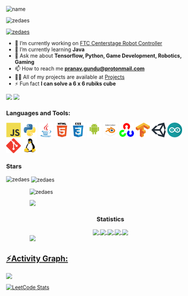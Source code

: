 ![name](https://github.com/zedaes/zedaes/blob/main/zedaes.gif)

<p align="left"> <img src="https://komarev.com/ghpvc/?username=zedaes&label=Profile%20views&color=0e75b6&style=flat" alt="zedaes" /> </p>

<p align="left"> <a href="https://github.com/ryo-ma/github-profile-trophy"><img src="https://github-profile-trophy.vercel.app/?username=zedaes&theme=dark_lover" alt="zedaes" /></a> </p>

- 🔭 I’m currently working on [FTC Centerstage Robot Controller](https://github.com/zedaes/FTC-Centerstage-Robot-Controller)
- 🌱 I’m currently learning **Java**
- 💬 Ask me about **Tensorflow, Python, Game Development, Robotics, Gaming**
- 📫 How to reach me **pranav.gundu@protonmail.com**
- 👨‍💻 All of my projects are available at [Projects](https://github.com/zedaes?tab=repositories)
- ⚡ Fun fact **I can solve a 6 x 6 rubiks cube**

<div> <a href="https://github.com/zedaes" target="_blank"><img src="https://img.shields.io/badge/GitHub-100000?style=for-the-badge&logo=github&logoColor=white" target="_blank"></a>
<a href = "mailto:pranav.gundu@protonmail.com"><img src="https://img.shields.io/badge/-Gmail-%23333?style=for-the-badge&logo=gmail&logoColor=white" target="_blank"></a>
</div><h3 align="left">Languages and Tools:</h3>
<p align="left">
<img src="https://raw.githubusercontent.com/teamedwardforever/Readme-Generator/71f25dd8b98329b168142a6b782a107b75eab178/svg/Skills/Languages/javascript-original.svg" alt="Javascript" width="40" height="40"/>
<img src="https://raw.githubusercontent.com/teamedwardforever/Readme-Generator/71f25dd8b98329b168142a6b782a107b75eab178/svg/Skills/Languages/python-original.svg" alt="Python" width="40" height="40"/>
<img src="https://raw.githubusercontent.com/teamedwardforever/Readme-Generator/71f25dd8b98329b168142a6b782a107b75eab178/svg/Skills/Languages/java-original.svg" alt="Java" width="40" height="40"/>
<img src="https://raw.githubusercontent.com/teamedwardforever/Readme-Generator/71f25dd8b98329b168142a6b782a107b75eab178/svg/Skills/Frontend/html5-original-wordmark.svg" alt="HTML" width="40" height="40"/>
<img src="https://raw.githubusercontent.com/teamedwardforever/Readme-Generator/71f25dd8b98329b168142a6b782a107b75eab178/svg/Skills/Frontend/css3-original-wordmark.svg" alt="Css" width="40" height="40"/>
<img src="https://raw.githubusercontent.com/teamedwardforever/Readme-Generator/71f25dd8b98329b168142a6b782a107b75eab178/svg/Skills/Mobile/android-original-wordmark.svg" alt="Android" width="40" height="40"/>
<img src="https://raw.githubusercontent.com/teamedwardforever/Readme-Generator/71f25dd8b98329b168142a6b782a107b75eab178/svg/Skills/Software/blender_community_badge_white.svg" alt="Blender" width="40" height="40"/>
<img src="https://raw.githubusercontent.com/teamedwardforever/Readme-Generator/71f25dd8b98329b168142a6b782a107b75eab178/svg/Skills/ML/opencv-icon.svg" alt="Opencv" width="40" height="40"/>
<img src="https://raw.githubusercontent.com/teamedwardforever/Readme-Generator/71f25dd8b98329b168142a6b782a107b75eab178/svg/Skills/ML/tensorflow-icon.svg" alt="Tensorflow" width="40" height="40"/>
<img src="https://raw.githubusercontent.com/teamedwardforever/Readme-Generator/71f25dd8b98329b168142a6b782a107b75eab178/svg/Skills/Engines/unity3d-icon.svg" alt="Unity" width="40" height="40"/>
<img src="https://raw.githubusercontent.com/teamedwardforever/Readme-Generator/71f25dd8b98329b168142a6b782a107b75eab178/svg/Skills/Other/arduino-1.svg" alt="Arduino" width="40" height="40"/>
<img src="https://raw.githubusercontent.com/teamedwardforever/Readme-Generator/71f25dd8b98329b168142a6b782a107b75eab178/svg/Skills/Other/git-scm-icon.svg" alt="Git" width="40" height="40"/>
<img src="https://raw.githubusercontent.com/teamedwardforever/Readme-Generator/71f25dd8b98329b168142a6b782a107b75eab178/svg/Skills/Other/linux-original.svg" alt="Linux" width="40" height="40"/>
</p>

<h3 align="left">Stars</h3>
<img align="left" height="180em" src="https://github-readme-stats.vercel.app/api/top-langs/?username=zedaes&langs_count=8&theme=dark" alt=zedaes />

<p>&nbsp;<img align="center" height="180em" src="https://github-readme-stats.vercel.app/api?username=zedaes&show_icons=true&locale=en&theme=dark" alt="zedaes" /></p>

<p><img align="center" height="180em" src="https://github-readme-streak-stats.herokuapp.com/?user=zedaes&theme=dark" alt="zedaes" /></p>

<img src="https://user-images.githubusercontent.com/73097560/115834477-dbab4500-a447-11eb-908a-139a6edaec5c.gif"><h3 align="center">Statistics</h3>
<div align="center">
<a href="https://github.com/zedaes">
<img align="center" src="http://github-profile-summary-cards.vercel.app/api/cards/stats?username=zedaes&theme=dark" height="180em" />
<img align="center" src="http://github-profile-summary-cards.vercel.app/api/cards/most-commit-language?username=zedaes&theme=dark" height="180em" />
<img align="center" src="http://github-profile-summary-cards.vercel.app/api/cards/repos-per-language?username=zedaes&theme=dark" height="180em" />
<img align="center" src="http://github-profile-summary-cards.vercel.app/api/cards/productive-time?username=zedaes&theme=dark" height="180em" />
<img align="center" src="http://github-profile-summary-cards.vercel.app/api/cards/profile-details?username=zedaes&theme=dark" height="180em" />
</div>
<img src="https://user-images.githubusercontent.com/73097560/115834477-dbab4500-a447-11eb-908a-139a6edaec5c.gif"><h2 align="left">⚡Activity Graph:</h2>
<img align="center" src="https://github-readme-activity-graph.vercel.app/graph?username=zedaes&theme=react-dark"/>

![LeetCode Stats](https://leetcode.card.workers.dev/zedaes?theme=auto&font=&extension=activity)
